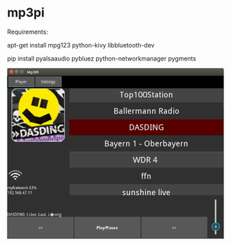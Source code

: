 # mp3pi

Requirements:

apt-get install mpg123 python-kivy libbluetooth-dev

pip install pyalsaaudio pybluez python-networkmanager pygments

![alt text](screenshots/screenshot.png "Description goes here")

